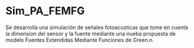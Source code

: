 # Sim_PA_FEMFG
Se desarrolla una simulación de señales fotoacusticas que tome en cuenta la dimension del sensor y la fuente mediante una nueba propuesta de modelo Fuentes Extendidas Mediante Funciones de Green.n.
